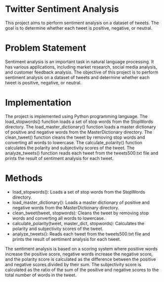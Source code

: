 # Twitter Sentiment Analysis
This project aims to perform sentiment analysis on a dataset of tweets. The goal is to determine whether each tweet is positive, negative, or neutral.

# Problem Statement
Sentiment analysis is an important task in natural language processing. It has various applications, including market research, social media analysis, and customer feedback analysis. The objective of this project is to perform sentiment analysis on a dataset of tweets and determine whether each tweet is positive, negative, or neutral.

# Implementation
The project is implemented using Python programming language. The load_stopwords() function loads a set of stop words from the StopWords directory. The load_master_dictionary() function loads a master dictionary of positive and negative words from the MasterDictionary directory. The clean_tweet() function cleans the tweet by removing stop words and converting all words to lowercase. The calculate_polarity() function calculates the polarity and subjectivity scores of the tweet. The analyze_tweets() function reads each tweet from the tweets500.txt file and prints the result of sentiment analysis for each tweet.

# Methods
- load_stopwords(): Loads a set of stop words from the StopWords directory.
- load_master_dictionary(): Loads a master dictionary of positive and negative words from the MasterDictionary directory.
- clean_tweet(tweet, stopwords): Cleans the tweet by removing stop words and converting all words to lowercase.
- calculate_polarity(tweet, master_dict, stopwords): Calculates the polarity and subjectivity scores of the tweet.
- analyze_tweets(): Reads each tweet from the tweets500.txt file and prints the result of sentiment analysis for each tweet.

The sentiment analysis is based on a scoring system where positive words increase the positive score, negative words increase the negative score, and the polarity score is calculated as the difference between the positive and negative scores divided by their sum. The subjectivity score is calculated as the ratio of the sum of the positive and negative scores to the total number of words in the tweet.
